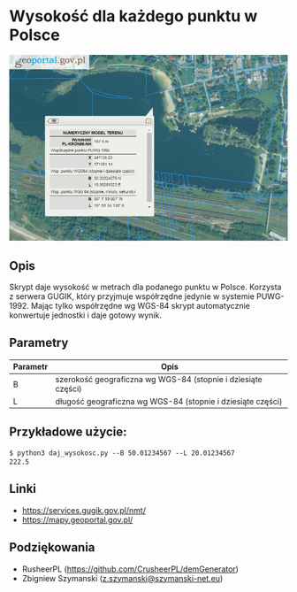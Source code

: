 # Wysokość dla każdego punktu w Polsce

![alt text](https://raw.githubusercontent.com/majki09/daj_wysokosc/master/obrazek.jpg "Przykładowy widok w geoportalu.")

## Opis
Skrypt daje wysokość w metrach dla podanego punktu w Polsce. Korzysta z serwera GUGIK, który przyjmuje współrzędne 
jedynie w systemie PUWG-1992. Mając tylko współrzędne wg WGS-84 skrypt automatycznie konwertuje jednostki i daje gotowy
wynik.


## Parametry

| Parametr | Opis |
|--|--|
| B | szerokość geograficzna wg WGS-84 (stopnie i dziesiąte części) |
| L | długość geograficzna wg WGS-84 (stopnie i dziesiąte części) |

## Przykładowe użycie:

    $ python3 daj_wysokosc.py --B 50.01234567 --L 20.01234567
    222.5

## Linki
* https://services.gugik.gov.pl/nmt/
* https://mapy.geoportal.gov.pl/

## Podziękowania
- RusheerPL (https://github.com/CrusheerPL/demGenerator)
- Zbigniew Szymanski (z.szymanski@szymanski-net.eu)
